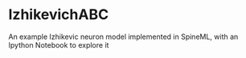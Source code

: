 # IzhikevichABC
An example Izhikevic neuron model implemented in SpineML, with an Ipython Notebook to explore it
